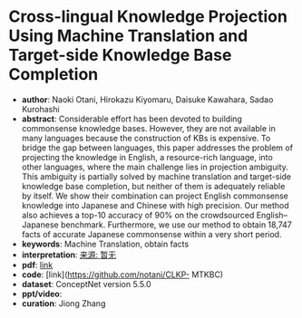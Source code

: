# Cross-lingual Knowledge Projection Using Machine Translation and Target-side Knowledge Base Completion
* **author**: Naoki Otani, Hirokazu Kiyomaru, Daisuke Kawahara, Sadao Kurohashi
* **abstract**: Considerable effort has been devoted to building commonsense knowledge bases. However, they are not available in many languages because the construction of KBs is expensive. To bridge the gap between languages, this paper addresses the problem of projecting the knowledge in English, a resource-rich language, into other languages, where the main challenge lies in projection ambiguity. This ambiguity is partially solved by machine translation and target-side knowledge base completion, but neither of them is adequately reliable by itself. We show their combination can project English commonsense knowledge into Japanese and Chinese with high precision. Our method also achieves a top-10 accuracy of 90% on the crowdsourced English–Japanese benchmark. Furthermore, we use our method to obtain 18,747 facts of accurate Japanese commonsense within a very short period.
* **keywords**: Machine Translation, obtain facts
* **interpretation**: [来源: 暂无]()
* **pdf**: [link](https://www.aclweb.org/anthology/C18-1128.pdf)
* **code**: [link](https://github.com/notani/CLKP- MTKBC)
* **dataset**: ConceptNet version 5.5.0
* **ppt/video**:
* **curation**: Jiong Zhang 